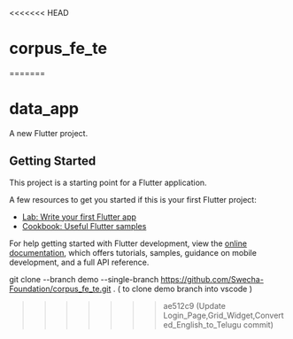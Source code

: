 <<<<<<< HEAD
# corpus_fe_te
=======
# data_app

A new Flutter project.

## Getting Started

This project is a starting point for a Flutter application.

A few resources to get you started if this is your first Flutter project:

- [Lab: Write your first Flutter app](https://docs.flutter.dev/get-started/codelab)
- [Cookbook: Useful Flutter samples](https://docs.flutter.dev/cookbook)

For help getting started with Flutter development, view the
[online documentation](https://docs.flutter.dev/), which offers tutorials,
samples, guidance on mobile development, and a full API reference.


git clone --branch demo --single-branch https://github.com/Swecha-Foundation/corpus_fe_te.git . ( to clone demo branch into vscode )
>>>>>>> ae512c9 (Update Login_Page,Grid_Widget,Converted_English_to_Telugu commit)

